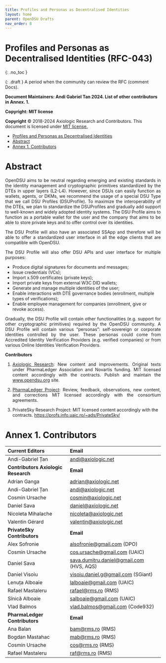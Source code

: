 ```yaml
---
title: Profiles and Personas as Decentralised Identities
layout: home
parent: OpenDSU Drafts
nav_order: 8
---
```


# **Profiles and Personas as Decentralised Identities (RFC-043)**
{: .no_toc }

{: .draft }
A period when the community can review the RFC (comment Docs).

**Document Maintainers: Andi Gabriel Tan 2024. List of other contributors in Annex. 1.**

**Copyright: MIT license**

 **Copyright** © 2018-2024 Axiologic Research and Contributors.
This document is licensed under [MIT license.](https://en.wikipedia.org/wiki/MIT_License)

<!-- TOC -->
* [Profiles and Personas as Decentralised Identities](#profiles-and-personas-as-decentralised-identities)
* [Abstract](#abstract)
* [Annex 1. Contributors](#annex-1-contributors)
<!-- TOC -->

# **Abstract**
<p style='text-align: justify;'>OpenDSU aims to be neutral regarding emerging and  existing standards in the identity management and cryptographic primitives standardized by the DTEs in upper layers (L2-L4). However, since DSUs can easily function as wallets, agents, or DKMs, we recommend the usage of a special DSU Type that we call DSU Profiles (DSUProfile). To maximize the interoperability of the DTEs, we plan to standardize the DSUProfiles and gradually add support to well-known and widely adopted identity systems. The DSU Profile aims to function as a portable wallet for the user and the company that aims to be able to store private keys and to offer control over its identities.
</p>

<p style='text-align: justify;'>The DSU Profile will also have an associated SSApp and therefore will be able to offer a standardized user interface in all the edge clients that are compatible with OpenDSU. 
</p>

<p style='text-align: justify;'>The DSU Profile will also offer DSU APIs and user interface for multiple purposes:
</p>

* Produce digital signatures for documents and messages;
* Issue credentials (VCs);
* Import x.509 certificates (private keys);
* Import private keys from external W3C DID wallets;
* Generate and manage multiple identities of the user;
* Enable interactions with DTE governance bodies (enrollment, multiple types of verifications);
* Enable employee management for companies (enrollment, give or revoke access).

<p style='text-align: justify;'>Gradually, the DSU Profile will contain other functionalities (e.g. support for other cryptographic primitives) required by the OpenDSU community. A DSU Profile will contain various “personas”: self-sovereign or corporate identities controlled by the user. These personas could come from Accredited Identity Verification Providers (e.g. verified companies) or from various Online Identities Verification Providers.
</p>




**Contributors**

1. <p style='text-align: justify;'><a href="https://www.axiologic.net/">Axiologic Research</a>: New content and improvements. Original texts under PharmaLedger Association and Novartis funding. MIT licensed content accordingly with the contracts. Publish and maintain the <a href="https://www.opendsu.org/">www.opendsu.org</a> site.

2. <p style='text-align: justify;'><a href="https://pharmaledger.org/">PharmaLedger Project</a>: Review, feedback, observations, new content, and corrections MIT licensed accordingly with the consortium agreements.

3. PrivateSky Research Project: MIT licensed content accordingly with the contracts. 
<a href="https://profs.info.uaic.ro/~ads/PrivateSky/"> https://profs.info.uaic.ro/~ads/PrivateSky/</a>


# **Annex 1. Contributors**

| **Current Editors**                  | **Email**                                |
|:-------------------------------------|:-----------------------------------------|
| Andi-Gabriel Țan                     | andi@axiologic.net                       |
| **Contributors Axiologic Research**  | **Email**                                |
| Adrian Ganga                         | adrian@axiologic.net                     |
| Andi-Gabriel Țan                     | andi@axiologic.net                       |
| Cosmin Ursache                       | cosmin@axiologic.net                     |
| Daniel Sava                          | daniel@axiologic.net                     |
| Nicoleta Mihalache                   | nicoleta@axiologic.net                   |
| Valentin Gérard                      | valentin@axiologic.net                   |
| **PrivateSky Contributors**          | **Email**                                |
| Alex Sofronie                        | alsofronie@gmail.com (DPO)               |
| Cosmin Ursache                       | cos.ursache@gmail.com (UAIC)             |
| Daniel Sava                          | sava.dumitru.daniel@gmail.com (HVS, AQS) |
| Daniel Visoiu                        | visoiu.daniel.g@gmail.com (SGiant)       |
| Lenuța Alboaie                       | lalboaie@gmail.com (UAIC)                |
| Rafael Mastaleru                     | rafael@rms.ro (RMS)                      |
| Sînică Alboaie                       | salboaie@gmail.com (UAIC)                |
| Vlad Balmos                          | vlad.balmos@gmail.com (Code932)          |
| **PharmaLedger Contributors**        | **Email**                                |
| Ana Balan                            | bam@rms.ro (RMS)                         |
| Bogdan Mastahac                      | mab@rms.ro (RMS)                         |
| Cosmin Ursache                       | cos@rms.ro (RMS)                         |
| Rafael Mastaleru                     | raf@rms.ro (RMS)                         |

